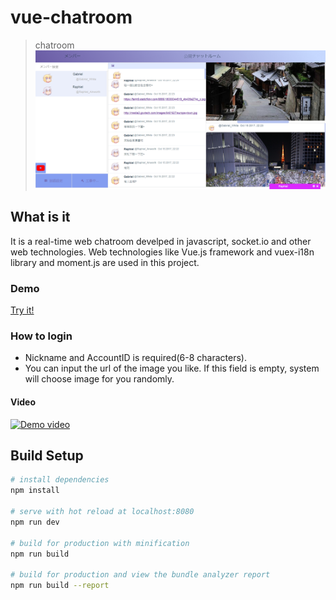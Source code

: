 # vue-chatroom

> chatroom
![Chatroom view](./src/assets/vue-chatroom-Demo.png)


## What is it
It is a real-time web chatroom develped in javascript, socket.io and other web technologies.
Web technologies like Vue.js framework and vuex-i18n library and moment.js are used in this project.

### Demo
[Try it!](https://sly-rayon.glitch.me/#/)

### How to login
+ Nickname and AccountID is required(6-8 characters). 
+ You can input the url of the image you like. If this field is empty, system will choose image for you randomly. 

#### Video

<a href="https://www.youtube.com/embed/m2aEb5VE5Rs" target="_blank">
    <img src="https://i.ytimg.com/vi/m2aEb5VE5Rs/hqdefault.jpg" alt="Demo video">
</a>



## Build Setup

``` bash
# install dependencies
npm install

# serve with hot reload at localhost:8080
npm run dev

# build for production with minification
npm run build

# build for production and view the bundle analyzer report
npm run build --report
```


